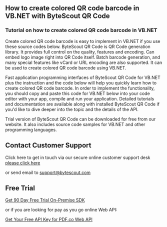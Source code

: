 ## How to create colored QR code barcode in VB.NET with ByteScout QR Code

### Tutorial on how to create colored QR code barcode in VB.NET

Create colored QR code barcode is easy to implement in VB.NET if you use these source codes below. ByteScout QR Code is QR Code generation library. It provides full control on the quality, features and encoding. Can embed logo image right into QR Code itself. Batch barcode generation, and many special features like vCard or URL encoding are also supported. It can be used to create colored QR code barcode using VB.NET.

Fast application programming interfaces of ByteScout QR Code for VB.NET plus the instruction and the code below will help you quickly learn how to create colored QR code barcode. In order to implement the functionality, you should copy and paste this code for VB.NET below into your code editor with your app, compile and run your application. Detailed tutorials and documentation are available along with installed ByteScout QR Code if you'd like to dive deeper into the topic and the details of the API.

Trial version of ByteScout QR Code can be downloaded for free from our website. It also includes source code samples for VB.NET and other programming languages.

## Contact Customer Support

Click here to get in touch via our secure online customer support desk [please click here](https://bytescout.zendesk.com/hc/en-us/requests/new?subject=ByteScout%20QR%20Code%20Question)

or send email to [support@bytescout.com](mailto:support@bytescout.com?subject=ByteScout%20QR%20Code%20Question) 

## Free Trial

[Get 90 Day Free Trial On-Premise SDK](https://bytescout.com/download/web-installer?utm_source=github-readme)

or if you are looking for pay as you go online Web API:

[Get Your Free API Key for PDF.co Web API](https://pdf.co/documentation/api?utm_source=github-readme)